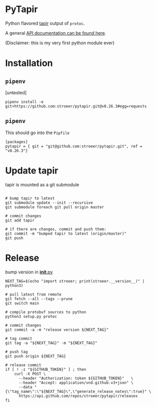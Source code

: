 # PyTapir

Python flavored [tapir](https://github.com/stroeer/tapir/) output of `protoc`.

A general [API documentation can be found here](https://stroeer.github.io/tapir/).

(Disclaimer: this is my very first python module ever)

# Installation

## `pipenv`

[untested]

`pipenv install -e git+https://github.com:stroeer/pytapir.git@v0.26.3#egg=requests`

## `pipenv`

This should go into the `Pipfile`

```shell
[packages]
pytapir = { git = "git@github.com:stroeer/pytapir.git", ref = "v0.26.3"}
```

# Update tapir

tapir is mounted as a git submodule

```shell

# bump tapir to latest
git submodule update --init --recursive
git submodule foreach git pull origin master

# commit changes
git add tapir

# if there are changes, commit and push them:
git commit -m "bumped tapir to latest (origin/master)"
git push

```

# Release

bump version in [__init__.py](./stroeer/__init__.py)

```shell
NEXT_TAG=$(echo "import stroeer; print(stroeer.__version__)" | python3)

# pull latest from remote
git fetch --all --tags --prune
git switch main

# compile protobuf sources to python
python3 setup.py protoc

# commit changes
git commit -a -m "release version ${NEXT_TAG}"

# tag commit
git tag -a "${NEXT_TAG}" -m "${NEXT_TAG}"

# push tag
git push origin ${NEXT_TAG}

# release commit
if [ ! -z "${GITHUB_TOKEN}" ] ; then
    curl -X POST \
      --header "Authorization: token ${GITHUB_TOKEN}" 	\
      --header "Accept: application/vnd.github.v3+json"	\
      --data "{\"tag_name\":\"${NEXT_TAG}\",\"generate_release_notes\":true}" \
      https://api.github.com/repos/stroeer/pytapir/releases
fi
```
